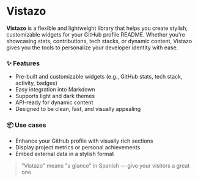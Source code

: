 # Vistazo

**Vistazo** is a flexible and lightweight library that helps you create stylish, customizable widgets for your GitHub profile README. Whether you're showcasing stats, contributions, tech stacks, or dynamic content, Vistazo gives you the tools to personalize your developer identity with ease.

### ✨ Features
- Pre-built and customizable widgets (e.g., GitHub stats, tech stack, activity, badges)
- Easy integration into Markdown
- Supports light and dark themes
- API-ready for dynamic content
- Designed to be clean, fast, and visually appealing

### 📦 Use cases
- Enhance your GitHub profile with visually rich sections
- Display project metrics or personal achievements
- Embed external data in a stylish format

> "Vistazo" means "a glance" in Spanish — give your visitors a great one.

